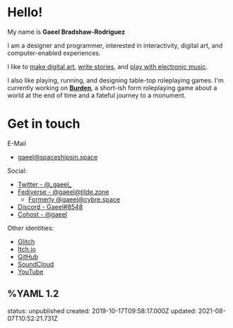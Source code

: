 # Hello!
My name is __Gaeel&nbsp;Bradshaw‑Rodriguez__

I am a designer and programmer, interested in interactivity, digital art, and computer-enabled experiences.

I like to [make digital art](/nebulae), [write stories](/random/spacefarer), and [play with electronic music](/things/olegtron4060).

I also like playing, running, and designing table-top roleplaying games. I'm currently working on [**Burden**](/burden), a short-ish form roleplaying game about a world at the end of time and a fateful journey to a monument.

# Get in touch <a name="contact" aria-hidden="true"></a>
E-Mail
  * [gaeel@spaceshipsin.space](mailto:gaeel@spaceshipsin.space)

Social:
  * <a rel="me" href="https://twitter.com/_gaeel_">Twitter - @\_gaeel\_</a>
  * <a rel="me" href="https://tilde.zone/@gaeel">Fediverse - @gaeel@tilde.zone</a>
    * <a rel="me" href="https://cybre.space/@gaeel">Formerly @gaeel@cybre.space</a>
  * [Discord - Gaeel#8548](https://discord.com/users/213329240052072458)
  * <a rel="me" href="https://cohost.org/gaeel">Cohost - @gaeel</a>

Other identities:
  * [Glitch](https://glitch.com/@gaeel)
  * [Itch.io](https://gaeel.itch.io/)
  * [GitHub](https://github.com/Bradshaw)
  * [SoundCloud](https://soundcloud.com/freelancer-epic)
  * [YouTube](https://www.youtube.com/channel/UCHY1DlIho8kNykWSpDHL7qQ)

%YAML 1.2
---
status: unpublished
created: 2019-10-17T09:58:17.000Z
updated: 2021-08-07T10:52:21.731Z
